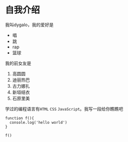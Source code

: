 # 自我介绍
我叫dygalo，我的爱好是
* 唱
* 跳
* rap
* 篮球
  

我的前女友是

1. 高圆圆
2. 迪丽热巴
3. 古力娜扎
4. 新垣结衣
5. 石原里美

学过的编程语言有`HTML` `CSS` `JavaScript`。我写一段给你瞧瞧吧

```
function f(){
  console.log('hello world')
}

f()
```
